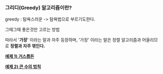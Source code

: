 
### **그리디(Greedy) 알고리즘이란?**

greedy : 탐욕스러운 -> 탐욕법으로 부르기도한다.

그때그때 좋은것만 고르는 방법

따라서 '**가장**' 이라는 말과 자주 등장하며, '가장' 이라는 말은 정렬 알고리즘과 어울리므로  **정렬과 자주 엮인다.**

**[예제 1) 거스름돈](https://github.com/yurrrri/python_algorithm/blob/main/Greedy/greedy_1.py)**

**[예제 2) 큰 수의 법칙](https://github.com/yurrrri/python_algorithm/blob/main/Greedy/greedy_2.py)**
